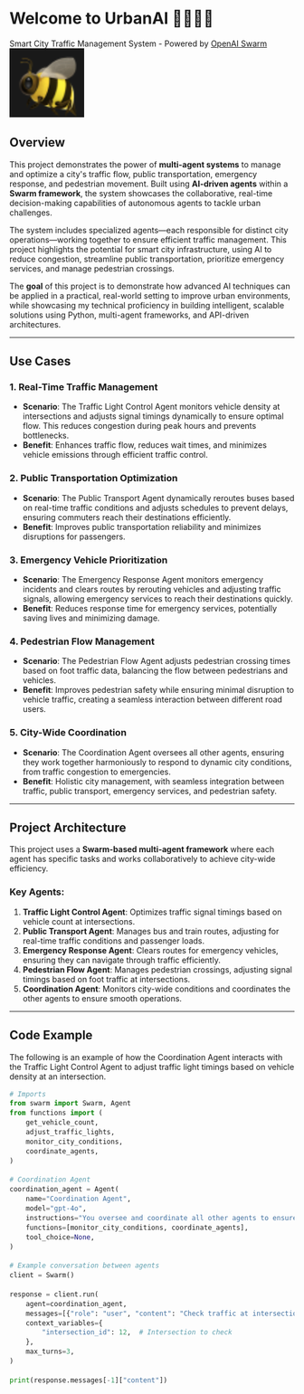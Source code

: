 # Welcome to UrbanAI 👋👮‍♂️🚦

Smart City Traffic Management System - Powered by [OpenAI Swarm](https://github.com/openai/swarm) ![alt text](assets/bee.png)


## Overview

This project demonstrates the power of **multi-agent systems** to manage and optimize a city's traffic flow, public transportation, emergency response, and pedestrian movement. Built using **AI-driven agents** within a **Swarm framework**, the system showcases the collaborative, real-time decision-making capabilities of autonomous agents to tackle urban challenges.

The system includes specialized agents—each responsible for distinct city operations—working together to ensure efficient traffic management. This project highlights the potential for smart city infrastructure, using AI to reduce congestion, streamline public transportation, prioritize emergency services, and manage pedestrian crossings.

The **goal** of this project is to demonstrate how advanced AI techniques can be applied in a practical, real-world setting to improve urban environments, while showcasing my technical proficiency in building intelligent, scalable solutions using Python, multi-agent frameworks, and API-driven architectures.

---

## Use Cases

### 1. **Real-Time Traffic Management**
   - **Scenario**: The Traffic Light Control Agent monitors vehicle density at intersections and adjusts signal timings dynamically to ensure optimal flow. This reduces congestion during peak hours and prevents bottlenecks.
   - **Benefit**: Enhances traffic flow, reduces wait times, and minimizes vehicle emissions through efficient traffic control.

### 2. **Public Transportation Optimization**
   - **Scenario**: The Public Transport Agent dynamically reroutes buses based on real-time traffic conditions and adjusts schedules to prevent delays, ensuring commuters reach their destinations efficiently.
   - **Benefit**: Improves public transportation reliability and minimizes disruptions for passengers.

### 3. **Emergency Vehicle Prioritization**
   - **Scenario**: The Emergency Response Agent monitors emergency incidents and clears routes by rerouting vehicles and adjusting traffic signals, allowing emergency services to reach their destinations quickly.
   - **Benefit**: Reduces response time for emergency services, potentially saving lives and minimizing damage.

### 4. **Pedestrian Flow Management**
   - **Scenario**: The Pedestrian Flow Agent adjusts pedestrian crossing times based on foot traffic data, balancing the flow between pedestrians and vehicles.
   - **Benefit**: Improves pedestrian safety while ensuring minimal disruption to vehicle traffic, creating a seamless interaction between different road users.

### 5. **City-Wide Coordination**
   - **Scenario**: The Coordination Agent oversees all other agents, ensuring they work together harmoniously to respond to dynamic city conditions, from traffic congestion to emergencies.
   - **Benefit**: Holistic city management, with seamless integration between traffic, public transport, emergency services, and pedestrian safety.

---

## Project Architecture

This project uses a **Swarm-based multi-agent framework** where each agent has specific tasks and works collaboratively to achieve city-wide efficiency.

### Key Agents:
1. **Traffic Light Control Agent**: Optimizes traffic signal timings based on vehicle count at intersections.
2. **Public Transport Agent**: Manages bus and train routes, adjusting for real-time traffic conditions and passenger loads.
3. **Emergency Response Agent**: Clears routes for emergency vehicles, ensuring they can navigate through traffic efficiently.
4. **Pedestrian Flow Agent**: Manages pedestrian crossings, adjusting signal timings based on foot traffic at intersections.
5. **Coordination Agent**: Monitors city-wide conditions and coordinates the other agents to ensure smooth operations.

---

## Code Example

The following is an example of how the Coordination Agent interacts with the Traffic Light Control Agent to adjust traffic light timings based on vehicle density at an intersection.

```python
# Imports
from swarm import Swarm, Agent
from functions import (
    get_vehicle_count,
    adjust_traffic_lights,
    monitor_city_conditions,
    coordinate_agents,
)

# Coordination Agent
coordination_agent = Agent(
    name="Coordination Agent",
    model="gpt-4o",
    instructions="You oversee and coordinate all other agents to ensure the city runs smoothly.",
    functions=[monitor_city_conditions, coordinate_agents],
    tool_choice=None,
)

# Example conversation between agents
client = Swarm()

response = client.run(
    agent=coordination_agent,
    messages=[{"role": "user", "content": "Check traffic at intersection 12"}],
    context_variables={
        "intersection_id": 12,  # Intersection to check
    },
    max_turns=3,
)

print(response.messages[-1]["content"])
